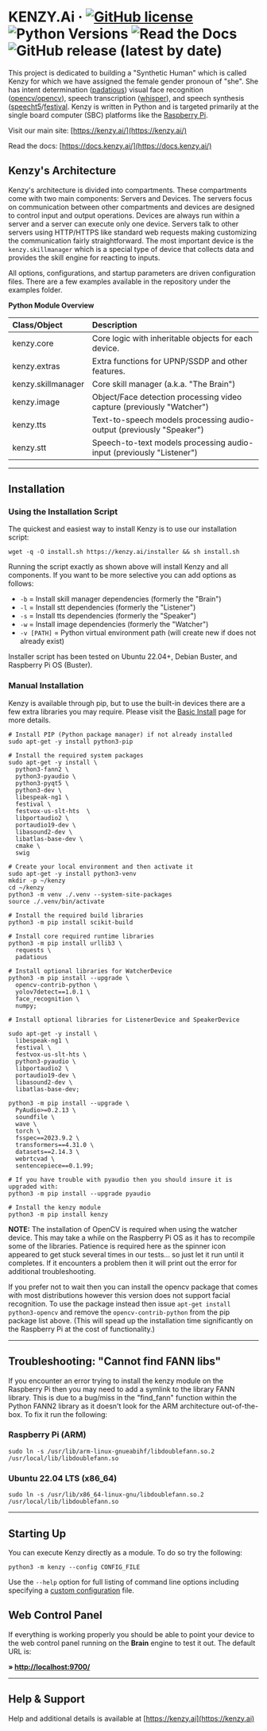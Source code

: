 # KENZY.Ai &middot; [![GitHub license](https://img.shields.io/github/license/lnxusr1/kenzy)](https://github.com/lnxusr1/kenzy/blob/master/LICENSE) ![Python Versions](https://img.shields.io/pypi/pyversions/yt2mp3.svg) ![Read the Docs](https://img.shields.io/readthedocs/kenzy) ![GitHub release (latest by date)](https://img.shields.io/github/v/release/lnxusr1/kenzy)

This project is dedicated to building a "Synthetic Human" which is called Kenzy for which we have assigned the female gender pronoun of "she". She has intent determination ([padatious](https://github.com/MycroftAI/padatious)) visual face recognition ([opencv/opencv](https://github.com/opencv/opencv)), speech transcription ([whisper](https://openai.com/research/whisper)), and speech synthesis ([speecht5](https://github.com/microsoft/SpeechT5)/[festival](http://www.cstr.ed.ac.uk/projects/festival/).  Kenzy is written in Python and is targeted primarily at the single board computer (SBC) platforms like the [Raspberry Pi](https://www.raspberrypi.org/).

Visit our main site: [https://kenzy.ai/](https://kenzy.ai/)

Read the docs: [https://docs.kenzy.ai/](https://docs.kenzy.ai/)

## Kenzy's Architecture

Kenzy's architecture is divided into compartments.  These compartments come with two main components:  Servers and Devices.  The servers focus on communication between other compartments and devices are designed to control input and output operations.  Devices are always run within a server and a server can execute only one device.  Servers talk to other servers using HTTP/HTTPS like standard web requests making customizing the communication fairly straightforward.  The most important device is the ```kenzy.skillmanager``` which is a special type of device that collects data and provides the skill engine for reacting to inputs.

All options, configurations, and startup parameters are driven configuration files.  There are a few examples available in the repository under the examples folder.

__Python Module Overview__

| Class/Object         | Description                                                           |
| :------------------- | :-------------------------------------------------------------------- |
| kenzy.core           | Core logic with inheritable objects for each device.                  |
| kenzy.extras         | Extra functions for UPNP/SSDP and other features.                     |
| kenzy.skillmanager   | Core skill manager (a.k.a. "The Brain")                               |
| kenzy.image          | Object/Face detection processing video capture (previously "Watcher") |
| kenzy.tts            | Text-to-speech models processing audio-output (previously "Speaker")  |
| kenzy.stt            | Speech-to-text models processing audio-input (previously "Listener")  |

-----

## Installation

### Using the Installation Script

The quickest and easiest way to install Kenzy is to use our installation script:

```
wget -q -O install.sh https://kenzy.ai/installer && sh install.sh
```

Running the script exactly as shown above will install Kenzy and all components.  If you want to be more selective you can add options as follows:

* ```-b``` = Install skill manager dependencies (formerly the "Brain")
* ```-l``` = Install stt dependencies (formerly the "Listener")
* ```-s``` = Install tts dependencies (formerly the "Speaker")
* ```-w``` = Install image dependencies (formerly the "Watcher")
* ```-v [PATH]``` = Python virtual environment path (will create new if does not already exist)

Installer script has been tested on Ubuntu 22.04+, Debian Buster, and Raspberry Pi OS (Buster).

### Manual Installation

Kenzy is available through pip, but to use the built-in devices there are a few extra libraries you may require.  Please visit the [Basic Install](https://docs.kenzy.ai/en/latest/installation.basic/) page for more details.  

```
# Install PIP (Python package manager) if not already installed
sudo apt-get -y install python3-pip

# Install the required system packages
sudo apt-get -y install \
  python3-fann2 \
  python3-pyaudio \
  python3-pyqt5 \
  python3-dev \
  libespeak-ng1 \
  festival \
  festvox-us-slt-hts  \
  libportaudio2 \
  portaudio19-dev \
  libasound2-dev \
  libatlas-base-dev \
  cmake \
  swig

# Create your local environment and then activate it
sudo apt-get -y install python3-venv
mkdir -p ~/kenzy
cd ~/kenzy
python3 -m venv ./.venv --system-site-packages
source ./.venv/bin/activate

# Install the required build libraries
python3 -m pip install scikit-build 

# Install core required runtime libraries
python3 -m pip install urllib3 \
  requests \
  padatious

# Install optional libraries for WatcherDevice
python3 -m pip install --upgrade \
  opencv-contrib-python \
  yolov7detect==1.0.1 \
  face_recognition \
  numpy;

# Install optional libraries for ListenerDevice and SpeakerDevice

sudo apt-get -y install \
  libespeak-ng1 \
  festival \
  festvox-us-slt-hts \
  python3-pyaudio \
  libportaudio2 \
  portaudio19-dev \
  libasound2-dev \
  libatlas-base-dev;

python3 -m pip install --upgrade \
  PyAudio>=0.2.13 \
  soundfile \
  wave \
  torch \
  fsspec==2023.9.2 \
  transformers==4.31.0 \
  datasets==2.14.3 \
  webrtcvad \
  sentencepiece==0.1.99;

# If you have trouble with pyaudio then you should insure it is upgraded with:
python3 -m pip install --upgrade pyaudio

# Install the kenzy module
python3 -m pip install kenzy
```
__NOTE:__ The installation of OpenCV is required when using the watcher device.  This may take a while on the Raspberry Pi OS as it has to recompile some of the libraries.  Patience is required here as the spinner icon appeared to get stuck several times in our tests... so just let it run until it completes.  If it encounters a problem then it will print out the error for additional troubleshooting.  

If you prefer not to wait then you can install the opencv package that comes with most distributions however this version does not support facial recognition.  To use the package instead then issue ```apt-get install python3-opencv``` and remove the ```opencv-contrib-python``` from the pip package list above.  (This will spead up the installation time significantly on the Raspberry Pi at the cost of functionality.)

-----

## Troubleshooting: "Cannot find FANN libs"
If you encounter an error trying to install the kenzy module on the Raspberry Pi then you may need to add a symlink to the library FANN library. This is due to a bug/miss in the "find_fann" function within the Python FANN2 library as it doesn't look for the ARM architecture out-of-the-box.  To fix it run the following:

### Raspberry Pi (ARM)
```
sudo ln -s /usr/lib/arm-linux-gnueabihf/libdoublefann.so.2 /usr/local/lib/libdoublefann.so
```

### Ubuntu 22.04 LTS (x86_64)
```
sudo ln -s /usr/lib/x86_64-linux-gnu/libdoublefann.so.2 /usr/local/lib/libdoublefann.so
```

-----

## Starting Up
You can execute Kenzy directly as a module.  To do so try the following:

```
python3 -m kenzy --config CONFIG_FILE
```
Use the ```--help``` option for full listing of command line options including specifying a [custom configuration](https://docs.kenzy.ai/en/latest/kenzy.config/) file.

## Web Control Panel

If everything is working properly you should be able to point your device to the web control panel running on the __Brain__ engine to test it out.  The default URL is:

__&raquo; [http://localhost:9700/](http://localhost:9700/)__


-----

## Help &amp; Support
Help and additional details is available at [https://kenzy.ai](https://kenzy.ai)
